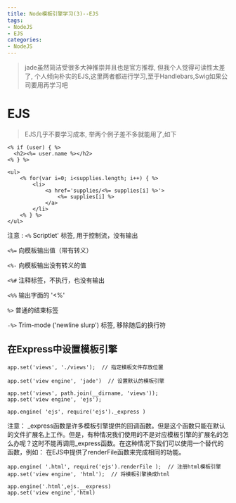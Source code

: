 ```yaml
---
title: Node模板引擎学习(3)--EJS
tags: 
- NodeJS
- EJS
categories:
- NodeJS
---
```


> jade虽然简洁受很多大神推崇并且也是官方推荐, 但我个人觉得可读性太差了, 个人倾向朴实的EJS,这里两者都进行学习,至于Handlebars,Swig如果公司要用再学习吧

# EJS
> EJS几乎不要学习成本, 举两个例子差不多就能用了,如下

```
<% if (user) { %>
  <h2><%= user.name %></h2>
<% } %>
```
```
<ul>  
    <% for(var i=0; i<supplies.length; i++) { %>  
        <li>  
            <a href='supplies/<%= supplies[i] %>'>  
                <%= supplies[i] %>  
            </a>  
        </li>  
    <% } %>  
</ul>
```
注意 :
`<%` Scriptlet' 标签, 用于控制流，没有输出

`<%=` 向模板输出值（带有转义）

`<%-` 向模板输出没有转义的值

`<%#` 注释标签，不执行，也没有输出

`<%%` 输出字面的 '<%'

`%>` 普通的结束标签

`-%>` Trim-mode ('newline slurp') 标签, 移除随后的换行符

## 在Express中设置模板引擎
```
app.set('views', './views');  // 指定模板文件存放位置
```
```
app.set('view engine', 'jade')  // 设置默认的模板引擎
```
```
app.set('views', path.join(__dirname, 'views'));
app.set('view engine', 'ejs');
```
```
app.engine( 'ejs', require('ejs')._express )
```
注意： _express函数是许多模板引擎提供的回调函数。但是这个函数只能在默认的文件扩展名上工作。但是，有种情况我们使用的不是对应模板引擎的扩展名的怎么办呢？这时不能再调用_express函数。在这种情况下我们可以使用一个替代的函数，例如： 在EJS中提供了renderFile函数来完成相同的功能。
```
app.engine( '.html', require('ejs').renderFile );  // 注册html模板引擎 
app.set('view engine', 'html');  // 将模板引擎换成html
```
```
app.engine('.html',ejs.__express)
app.set('view engine','html)
```

